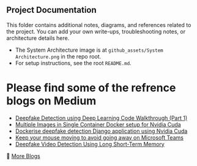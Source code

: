 ## Project Documentation

This folder contains additional notes, diagrams, and references related to the project. You can add your own write-ups, troubleshooting notes, or architecture details here.

- The System Architecture image is at `github_assets/System Architecture.png` in the repo root.
- For setup instructions, see the root `README.md`.
# Please find some of the refrence blogs on Medium


- [Deepfake Detection using Deep Learning Code Walkthrough &lpar;Part 1&rpar;](https://abhijithjadhav.medium.com/deepfake-detection-using-deep-learning-code-walkthrough-part-1-b5e43d45e59c?source=rss-d84b6adcd7dc------2)
- [Multiple Images in Single Container Docker setup for Nvidia Cuda](https://abhijithjadhav.medium.com/multiple-images-in-single-container-docker-setup-for-nvidia-cuda-2f7d5548c2b0?source=rss-d84b6adcd7dc------2)
- [Dockerise deepfake detection Django application using Nvidia Cuda](https://abhijithjadhav.medium.com/dockerise-deepfake-detection-django-application-using-nvidia-cuda-40cdda3b6d38?source=rss-d84b6adcd7dc------2)
- [Keep your mouse moving to avoid going away on Microsoft Teams](https://abhijithjadhav.medium.com/keep-your-mouse-moving-to-avoid-going-away-on-microsoft-teams-8a7801313990?source=rss-d84b6adcd7dc------2)
- [Deepfake Video Detection Using Long Short-Term Memory](https://abhijithjadhav.medium.com/deepfake-video-detection-using-long-short-term-memory-df3674f83ecc?source=rss-d84b6adcd7dc------2)

🔖 [More Blogs](https://medium.com/@abhijithjadhav) 
